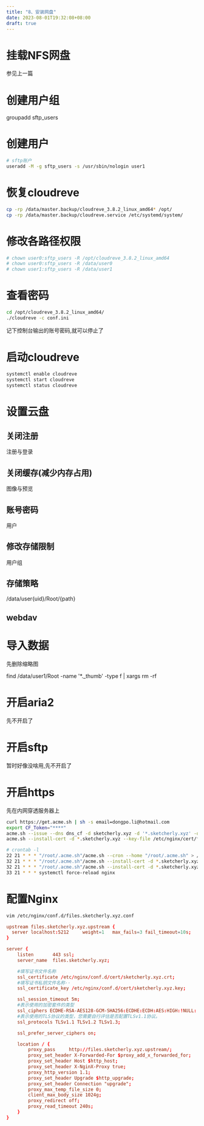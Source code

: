 ```yaml
---
title: "8、安装网盘"
date: 2023-08-01T19:32:08+08:00
draft: true
---
```


# 挂载NFS网盘
参见上一篇

# 创建用户组

groupadd sftp_users


# 创建用户
``` bash
# sftp账户
useradd -M -g sftp_users -s /usr/sbin/nologin user1
```

# 恢复cloudreve
``` bash
cp -rp /data/master.backup/cloudreve_3.8.2_linux_amd64* /opt/
cp -rp /data/master.backup/cloudreve.service /etc/systemd/system/
```

# 修改各路径权限
``` bash
# chown user0:sftp_users -R /opt/cloudreve_3.8.2_linux_amd64
# chown user0:sftp_users -R /data/user0
# chown user1:sftp_users -R /data/user1
```

# 查看密码
``` bash
cd /opt/cloudreve_3.8.2_linux_amd64/
./cloudreve -c conf.ini
```

记下控制台输出的账号密码,就可以停止了

<!-- 然后执行 -->
<!-- chown user0:sftp_users -R /opt/cloudreve_3.8.2_linux_amd64 -->





# 启动cloudreve
``` bash
systemctl enable cloudreve
systemctl start cloudreve
systemctl status cloudreve
```

# 设置云盘

## 关闭注册
注册与登录

## 关闭缓存(减少内存占用)
图像与预览

## 账号密码
用户

## 修改存储限制
用户组


## 存储策略
/data/user{uid}/Root/{path}


## webdav


# 导入数据
先删除缩略图

find /data/user1/Root -name '*._thumb' -type f | xargs rm -rf




# 开启aria2
先不开启了

# 开启sftp
暂时好像没啥用,先不开启了


# 开启https
先在内网穿透服务器上
<!-- KMtQJewUgUZWlND7K-RBjBLS5pW3LdhTgoCjWxUa -->

``` bash
curl https://get.acme.sh | sh -s email=dongpo.li@hotmail.com
export CF_Token="****"
acme.sh --issue --dns dns_cf -d sketcherly.xyz -d '*.sketcherly.xyz' -d '*.*.sketcherly.xyz'
acme.sh --install-cert -d *.sketcherly.xyz --key-file /etc/nginx/cert/files.sketcherly.xyz.key --fullchain-file /etc/nginx/cert/files.sketcherly.xyz.crt --reloadcmd "systemctl force-reload nginx"
```

``` bash
# crontab -l
22 21 * * * "/root/.acme.sh"/acme.sh --cron --home "/root/.acme.sh" > /dev/null
32 21 * * * "/root/.acme.sh"/acme.sh --install-cert -d *.sketcherly.xyz --key-file /etc/nginx/cert/files.sketcherly.xyz.key --fullchain-file /etc/nginx/cert/files.sketcherly.xyz.crt --reloadcmd "systemctl force-reload nginx"
32 21 * * * "/root/.acme.sh"/acme.sh --install-cert -d *.sketcherly.xyz --key-file /etc/nginx/cert/grafana.sketcherly.xyz.key --fullchain-file /etc/nginx/cert/grafana.sketcherly.xyz.crt --reloadcmd "systemctl force-reload nginx"
33 21 * * * systemctl force-reload nginx
```



# 配置Nginx

``` bash
vim /etc/nginx/conf.d/files.sketcherly.xyz.conf
```

``` conf
upstream files.sketcherly.xyz.upstream {
  server localhost:5212     weight=1   max_fails=3 fail_timeout=10s;
}

server {
    listen       443 ssl;
    server_name  files.sketcherly.xyz;

    #填写证书文件名称
    ssl_certificate /etc/nginx/conf.d/cert/sketcherly.xyz.crt;
    #填写证书私钥文件名称··
    ssl_certificate_key /etc/nginx/conf.d/cert/sketcherly.xyz.key;

    ssl_session_timeout 5m;
    #表示使用的加密套件的类型
    ssl_ciphers ECDHE-RSA-AES128-GCM-SHA256:ECDHE:ECDH:AES:HIGH:!NULL:!aNULL:!MD5:!ADH:!RC4;
    #表示使用的TLS协议的类型，您需要自行评估是否配置TLSv1.1协议。
    ssl_protocols TLSv1.1 TLSv1.2 TLSv1.3;

    ssl_prefer_server_ciphers on;

    location / {
        proxy_pass     http://files.sketcherly.xyz.upstream/;
        proxy_set_header X-Forwarded-For $proxy_add_x_forwarded_for;
        proxy_set_header Host $http_host;
        proxy_set_header X-NginX-Proxy true;
        proxy_http_version 1.1;
        proxy_set_header Upgrade $http_upgrade;
        proxy_set_header Connection "upgrade";
        proxy_max_temp_file_size 0;
        client_max_body_size 1024g;
        proxy_redirect off;
        proxy_read_timeout 240s;
    }
}

```